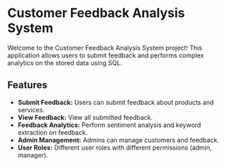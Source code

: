 # Customer Feedback Analysis System

Welcome to the Customer Feedback Analysis System project! This application allows users to submit feedback and performs complex analytics on the stored data using SQL.

## Features

- **Submit Feedback:** Users can submit feedback about products and services.
- **View Feedback:** View all submitted feedback.
- **Feedback Analytics:** Perform sentiment analysis and keyword extraction on feedback.
- **Admin Management:** Admins can manage customers and feedback.
- **User Roles:** Different user roles with different permissions (admin, manager).
